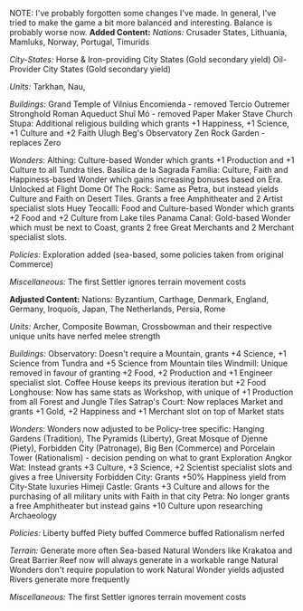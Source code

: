 NOTE: I've probably forgotten some changes I've made. In general, I've tried to make the game a bit more balanced and interesting. Balance is probably worse now.
**Added Content:**
*Nations:*
Crusader States, Lithuania, Mamluks, Norway, Portugal, Timurids

*City-States:*
Horse & Iron-providing City States (Gold secondary yield)
Oil-Provider City States (Gold secondary yield)

*Units:*
Tarkhan, Nau, 

*Buildings:*
Grand Temple of Vilnius
Encomienda - removed Tercio
Outremer Stronghold
Roman Aqueduct
Shuǐ Mó - removed Paper Maker
Stave Church
Stupa: Additional religious building which grants +1 Happiness, +1 Science, +1 Culture and +2 Faith
Ulugh Beg's Observatory
Zen Rock Garden - replaces Zero

*Wonders*:
Althing: Culture-based Wonder which grants +1 Production and +1 Culture to all Tundra tiles.
Basílica de la Sagrada Família: Culture, Faith and Happiness-based Wonder which gains increasing bonuses based on Era. Unlocked at Flight
Dome Of The Rock: Same as Petra, but instead yields Culture and Faith on Desert Tiles. Grants a free Amphitheater and 2 Artist specialist slots
Huey Teocalli: Food and Culture-based Wonder which grants +2 Food and +2 Culture from Lake tiles
Panama Canal: Gold-based Wonder which must be next to Coast, grants 2 free Great Merchants and 2 Merchant specialist slots.

*Policies:*
Exploration added (sea-based, some policies taken from original Commerce)

*Miscellaneous:*
The first Settler ignores terrain movement costs


**Adjusted Content:**
Nations:
Byzantium, Carthage, Denmark, England, Germany, Iroquois, Japan, The Netherlands, Persia, Rome

*Units:*
Archer, Composite Bowman, Crossbowman and their respective unique units have nerfed melee strength

*Buildings:*
Observatory: Doesn't require a Mountain, grants +4 Science, +1 Science from Tundra and +5 Science from Mountain tiles
Windmill: Unique removed in favour of granting +2 Food, +2 Production and +1 Engineer specialist slot. Coffee House keeps its previous iteration but +2 Food
Longhouse: Now has same stats as Workshop, with unique of +1 Production from all Forest and Jungle Tiles
Satrap's Court: Now replaces Market and grants +1 Gold, +2 Happiness and +1 Merchant slot on top of Market stats

*Wonders*:
Wonders now adjusted to be Policy-tree specific: Hanging Gardens (Tradition), The Pyramids (Liberty), Great Mosque of Djenne (Piety), Forbidden City (Patronage), Big Ben (Commerce) and Porcelain Tower (Rationalism) - decision pending on what to grant Exploration
Angkor Wat: Instead grants +3 Culture, +3 Science, +2 Scientist specialist slots and gives a free University
Forbidden City: Grants +50% Happiness yield from City-State luxuries
Himeji Castle: Grants +3 Culture and allows for the purchasing of all military units with Faith in that city
Petra: No longer grants a free Amphitheater but instead gains +10 Culture upon researching Archaeology

*Policies:*
Liberty buffed
Piety buffed
Commerce buffed
Rationalism nerfed

*Terrain:*
Generate more often
Sea-based Natural Wonders like Krakatoa and Great Barrier Reef now will always generate in a workable range
Natural Wonders don't require population to work
Natural Wonder yields adjusted
Rivers generate more frequently

*Miscellaneous:*
The first Settler ignores terrain movement costs
